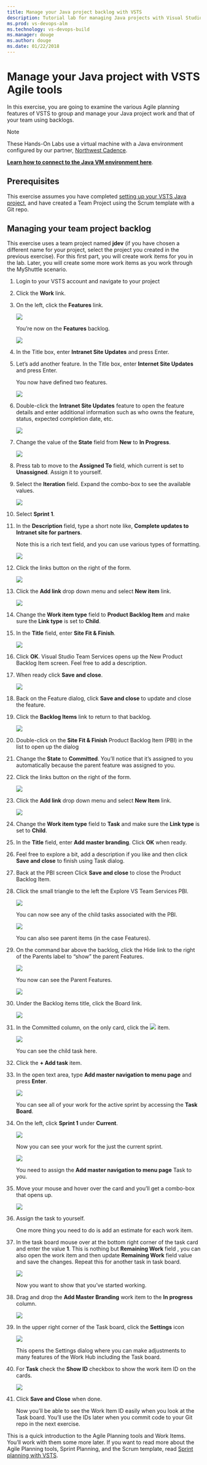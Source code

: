 ```yaml
---
title: Manage your Java project backlog with VSTS 
description: Tutorial lab for managing Java projects with Visual Studio Team Services (VSTS) Agile tools
ms.prod: vs-devops-alm
ms.technology: vs-devops-build 
ms.manager: douge
ms.author: douge
ms.date: 01/22/2018
---
```


# Manage your Java project with VSTS Agile tools

In this exercise, you are going to examine the various Agile planning features of VSTS to group and manage your Java project work and that of your team using backlogs. 

> [!NOTE]
> These Hands-On Labs use a virtual machine with a Java environment configured by our partner, [Northwest Cadence](https://www.nwcadence.com/).
>
> **[Learn how to connect to the Java VM environment here](https://github.com/nwcadence/java-dev-vsts)**.

## Prerequisites

This exercise assumes you have completed [setting up your VSTS Java project](../settingvstsproject/index.md), and have created a Team Project using the Scrum template with a Git repo.

## Managing your team project backlog

This exercise uses a team project named **jdev** (if you have chosen a
different name for your project, select the project you created in the
previous exercise). For this first part, you will create work items for
you in the lab. Later, you will create some more work items as you work
through the MyShuttle scenario.

1. Login to your VSTS account and navigate to your project

1. Click the **Work** link.

1. On the left, click the **Features** link.

    ![](../_img/agile/image2.png)

    You’re now on the **Features** backlog.

    ![](../_img/agile/image3.png)

1. In the Title box, enter **Intranet Site Updates** and press Enter.

1. Let’s add another feature. In the Title box, enter **Internet Site
    Updates** and press Enter.

    You now have defined two features.

    ![](../_img/agile/image4.png)

1. Double-click the **Intranet Site Updates** feature to open the
    feature details and enter additional information such as who owns
    the feature, status, expected completion date, etc.

    ![](../_img/agile/image5.png)

1. Change the value of the **State** field from **New** to **In
    Progress**.

    ![](../_img/agile/image6.png)

1. Press tab to move to the **Assigned To** field, which current is set
    to **Unassigned**. Assign it to yourself.

1. Select the **Iteration** field. Expand the combo-box to see the
    available values.

    ![](../_img/agile/image7.png)

1. Select **Sprint 1**.

1. In the **Description** field, type a short note like, **Complete
    updates to Intranet site for partners**.

    Note this is a rich text field, and you can use various types of
    formatting.

    ![](../_img/agile/image8.png)

1. Click the links button on the right of the form.

    ![](../_img/agile/image9.png)

1. Click the **Add link** drop down menu and select **New item** link.

    ![](../_img/agile/image10.png)

1. Change the **Work item type** field to **Product Backlog Item** and
    make sure the **Link type** is set to **Child**.

1. In the **Title** field, enter **Site Fit & Finish**.

    ![](../_img/agile/image11.png)

1. Click **OK**. Visual Studio Team Services opens up the New Product
    Backlog Item screen. Feel free to add a description.

1. When ready click **Save and close**.

    ![](../_img/agile/image12.png)

1. Back on the Feature dialog, click **Save and close** to update and
    close the feature.

1. Click the **Backlog Items** link to return to that backlog.

    ![](../_img/agile/image13.png)

1. Double-click on the **Site Fit & Finish** Product Backlog Item (PBI)
    in the list to open up the dialog

1. Change the **State** to **Committed**. You’ll notice that it’s
    assigned to you automatically because the parent feature was
    assigned to you.

1. Click the links button on the right of the form.

    ![](../_img/agile/image9a.png)

1. Click the **Add link** drop down menu and select **New Item** link.

    ![](../_img/agile/image10.png)

1. Change the **Work item type** field to **Task** and make sure the
    **Link type** is set to **Child**.

1. In the **Title** field, enter **Add master branding**. Click **OK**
    when ready.

1. Feel free to explore a bit, add a description if you like and then
    click **Save and close** to finish using Task dialog.

1. Back at the PBI screen Click **Save and close** to close the Product
    Backlog Item.

1. Click the small triangle to the left the Explore VS Team
    Services PBI.

    ![](../_img/agile/image14.png)

    You can now see any of the child tasks associated with the PBI.

    ![](../_img/agile/image15.png)

    You can also see parent items (in the case Features).

1. On the command bar above the backlog, click the Hide link to the
    right of the Parents label to “show” the parent Features.

    ![](../_img/agile/image16.png)

    You now can see the Parent Features.

    ![](../_img/agile/image17.png)

1. Under the Backlog items title, click the Board link.

     ![](../_img/agile/image18.png)

1. In the Committed column, on the only card, click the
    ![](../_img/agile/image19.png) item.

    ![](../_img/agile/image20.png)

    You can see the child task here.

1. Click the **+ Add task** item.

1. In the open text area, type **Add master navigation to menu page**
    and press **Enter**.

    ![](../_img/agile/image21.png)

    You can see all of your work for the active sprint by accessing the
**Task Board**.

1. On the left, click **Sprint 1** under **Current**.

    ![](../_img/agile/image22.png)

    Now you can see your work for the just the current sprint.

    ![](../_img/agile/image23.png)

    You need to assign the **Add master navigation to menu page** Task to you.

1. Move your mouse and hover over the card and you’ll get a combo-box
    that opens up.

    ![](../_img/agile/image24.png)

1. Assign the task to yourself.

    One more thing you need to do is add an estimate for each work item.

1. In the task board mouse over at the bottom right corner of the task card and enter the value **1**. This is nothing but **Remaining Work** field , you can also open the work item and then update **Remaining Work** field value and save the changes. Repeat this for another task in task board.

    ![](../_img/agile/image25.png)

    Now you want to show that you’ve started working.

1. Drag and drop the **Add Master Branding** work item to the **In
    progress** column.

    ![](../_img/agile/image26.png)

1. In the upper right corner of the Task board, click the **Settings**
    icon

    ![](../_img/agile/image27.png)

    This opens the Settings dialog where you can make adjustments to many
    features of the Work Hub including the Task board.

1. For **Task** check the **Show ID** checkbox to show the work item ID
    on the cards.

    ![](../_img/agile/image28.png)

1. Click **Save and Close** when done.

    Now you’ll be able to see the Work Item ID easily when you look at
    the Task board. You’ll use the IDs later when you commit code to
    your Git repo in the next exercise.

This is a quick introduction to the Agile Planning tools and Work Items. You’ll work with them
some more later. If you want to read more about the Agile Planning tools, Sprint Planning, and the Scrum
template, read [Sprint planning with VSTS](https://docs.microsoft.com/en-us/vsts/work/scrum/sprint-planning).
